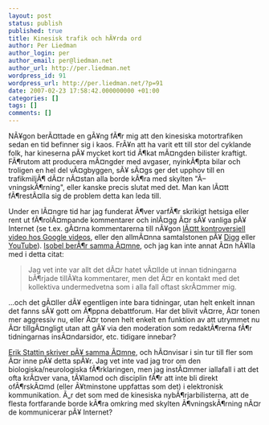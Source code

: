 ```yaml
---
layout: post
status: publish
published: true
title: Kinesisk trafik och hÃ¥rda ord
author: Per Liedman
author_login: per
author_email: per@liedman.net
author_url: http://per.liedman.net
wordpress_id: 91
wordpress_url: http://per.liedman.net/?p=91
date: 2007-02-23 17:58:42.000000000 +01:00
categories: []
tags: []
comments: []
---
```

NÃ¥gon berÃ¤ttade en gÃ¥ng fÃ¶r mig att den kinesiska motortrafiken sedan en tid befinner sig i kaos. FrÃ¥n att ha varit ett till stor del cyklande folk, har kineserna pÃ¥ mycket kort tid Ã¶kat mÃ¤ngden bilister kraftigt. FÃ¶rutom att producera mÃ¤ngder med avgaser, nyinkÃ¶pta bilar och troligen en hel del vÃ¤gbyggen, sÃ¥ sÃ¤gs ger det upphov till en trafikmiljÃ¶ dÃ¤r nÃ¤stan alla borde kÃ¶ra med skylten "Ã–vningskÃ¶rning", eller kanske precis slutat med det. Man kan lÃ¤tt fÃ¶restÃ¤lla sig de problem detta kan leda till.

Under en lÃ¤ngre tid har jag funderat Ã¶ver varfÃ¶r skrikigt hetsiga eller rent ut fÃ¶rolÃ¤mpande kommentarer och inlÃ¤gg Ã¤r sÃ¥ vanliga pÃ¥ Internet (se t.ex. gÃ¤rna kommentarerna till nÃ¥gon <a href="http://video.google.com/videoplay?docid=-5370762387415552903">lÃ¤tt kontroversiell video hos Google videos</a>, eller den allmÃ¤nna samtalstonen pÃ¥ <a href="http://digg.com/">Digg</a> eller <a href="http://youtube.com/">YouTube</a>). <a href="http://isobelsverkstad.blogspot.com/2007/02/vdan-med-lsarkontakt.html">Isobel berÃ¶r samma Ã¤mne</a>, och jag kan inte annat Ã¤n hÃ¥lla med i detta citat:

<blockquote>Jag vet inte var allt det dÃ¤r hatet vÃ¤llde ut innan tidningarna bÃ¶rjade tillÃ¥ta kommentarer, men det Ã¤r en kontakt med det kollektiva undermedvetna som i alla fall oftast skrÃ¤mmer mig.</blockquote>

...och det gÃ¤ller dÃ¥ egentligen inte bara tidningar, utan helt enkelt innan det fanns sÃ¥ gott om Ã¶ppna debattforum. Har det blivit vÃ¤rre, Ã¤r tonen mer aggressiv nu, eller Ã¤r tonen helt enkelt en funktion av att utrymmet nu Ã¤r tillgÃ¤ngligt utan att gÃ¥ via den moderation som redaktÃ¶rerna fÃ¶r tidningarnas insÃ¤ndarsidor, etc. tidigare innebar?

<a href="http://mymarkup.net/blog/archives/011229.html">Erik Stattin skriver pÃ¥ samma Ã¤mne</a>, och hÃ¤nvisar i sin tur till fler som Ã¤r inne pÃ¥ detta spÃ¥r. Jag vet inte vad jag tror om den biologiska/neurologiska fÃ¶rklaringen, men jag instÃ¤mmer iallafall i att det ofta krÃ¤ver vana, tÃ¥lamod och disciplin fÃ¶r att inte bli direkt ofÃ¶rskÃ¤md (eller Ã¥tminstone uppfattas som det) i elektronisk kommunikation. Ã„r det som med de kinesiska nybÃ¶rjarbilisterna, att de flesta fortfarande borde kÃ¶ra omkring med skylten Ã¶vningskÃ¶rning nÃ¤r de kommunicerar pÃ¥ Internet?
